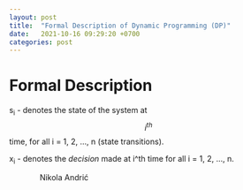 ```yaml
---
layout: post
title:  "Formal Description of Dynamic Programming (DP)"
date:   2021-10-16 09:29:20 +0700
categories: post
---
```


# Formal Description

s<sub>i</sub> - denotes the state of the system at $$i^{th}$$ time, for all i = 1, 2, ..., n (state transitions).

x<sub>i</sub> - denotes the *decision* made at i^th time for all i = 1, 2, ..., n.



&nbsp;&nbsp;&nbsp;&nbsp;&nbsp;&nbsp;&nbsp;&nbsp;&nbsp;&nbsp;&nbsp;&nbsp;&nbsp;
Nikola Andrić
